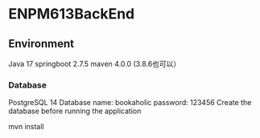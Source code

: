 # ENPM613BackEnd
## Environment
Java 17
springboot 2.7.5
maven 4.0.0 (3.8.6也可以）

### Database
PostgreSQL 14
Database name: bookaholic
password: 123456
Create the database before running the application

mvn install
